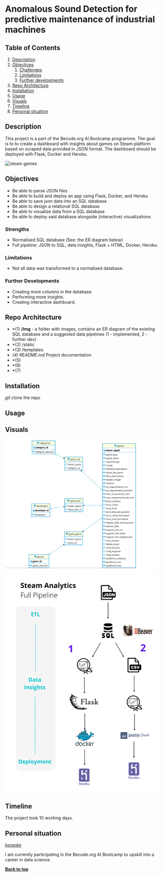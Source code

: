 # Anomalous Sound Detection for predictive maintenance of industrial machines

## Table of Contents
1. [Description](#description)
1. [Objectives](#objectives)
	1. [Challenges](#challenges)
	2. [Limitations](#limitations)
	3. [Further developments](#further-developments)
1. [Repo Architecture](#repo-architecture)
1. [Installation](#installation)
1. [Usage](#usage)
1. [Visuals](#visuals)
1. [Timeline](#timeline)
1. [Personal situation](#personal-situation)

## Description
This project is a part of the Becode.org AI Bootcamp programme. The goal is to to create a dashboard with insights about games on Steam platform based on scraped data provided in JSON format. The dashboard should be deployed with Flask, Docker and Heroku.

![steam games](https://static.techspot.com/images2/news/bigimage/2019/09/2019-09-20-image-3.jpg)

## Objectives

- Be able to parse JSON files
- Be able to build and deploy an app using Flask, Docker, and Heroku
- Be able to save json data into an SQL database
- Be able to design a relational SQL database
- Be able to visualize data from a SQL database
- Be able to deploy said database alongside (interactive) visualizations

### Strengths

- Normalised SQL database (See: the ER diagram below)
- Full pipeline:  JSON to SQL, data insights, Flask + HTML, Docker, Heroku.

### Limitations

- Not all data was transformed to a normalised database.

### Further Developments

- Creating more columns in the database.
- Performing more insights.
- Creating interactive dashboard.

## Repo Architecture

- *(1) **/img** - a folder with images, contains an ER diagram of the existing SQL database and a suggested data pipelines (1 - implemented, 2 - further dev)
- *(2) /static
- *(3) /templates
- *(4) README.md* Project documentation
- *(5)  
- *(6) 
- *(7) 

## Installation

 *git clone* the repo 


## Usage

## Visuals

![db schema](img/steam_analytics_ER_diagram.png)
![pipeline](img/pipeline.png)
## Timeline

The project took 10 working days.

## Personal situation

[kpranke](https://github.com/kpranke)

I am currently participating in the Becode.org AI Bootcamp to upskill into a career in data science.

**[Back to top](#table-of-contents)**
